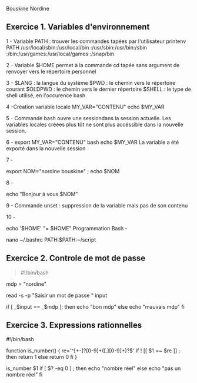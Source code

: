 Bouskine Nordine 

## Exercice 1. Variables d'environnement

1 - Variable PATH : trouver les commandes tapées par l'utilisateur
printenv PATH
/usr/local/sbin:/usr/local/bin
:/usr/sbin:/usr/bin:/sbin
:/bin:/usr/games:/usr/local/games
:/snap/bin

2 - Variable $HOME permet à la commande cd tapée sans argument de renvoyer vers le répertoire personnel

3 - $LANG : la langue du système
$PWD : le chemin vers le répertoire courant
$OLDPWD : le chemin vers le dernier répertoire
$SHELL : le type de shell utilisé, en l'occurence bash

4 -Création variable locale
MY_VAR="CONTENU"
echo $MY_VAR

5 - Commande bash ouvre une sessiondans la session actuelle. Les variables locales créées plus tôt ne sont plus accéssible dans la nouvelle session.

6 -
export MY_VAR="CONTENU"
bash
echo $MY_VAR
La variable a été exporté dans la nouvelle session

7 -

export NOM="nordine bouskine" ; echo $NOM

8 -

echo "Bonjour à vous $NOM"

9 - Commande unset : suppression de la variable mais pas de son contenu

10 -

echo '$HOME' "= $HOME"
Programmation Bash -

nano ~/.bashrc
PATH:$PATH:~/script


## Exercice 2. Controle de mot de passe

>#!/bin/bash

mdp = "nordine"

read -s -p "Saisir un mot de passe " input

if [ _$input == _$mdp ]; then 
    echo "bon mdp"
else 
    echo "mauvais mdp"
fi

## Exercice 3. Expressions rationnelles

#!/bin/bash

function is_number()
{
    re='^[+-]?[0-9]+([.][0-9]+)?$'
    if ! [[ $1 =~ $re ]] ; then
        return 1
    else
        return 0
    fi
}

is_number $1
if [ $? -eq 0 ] ; then
    echo "nombre réel"
else
    echo "pas un nombre réel"
fi



